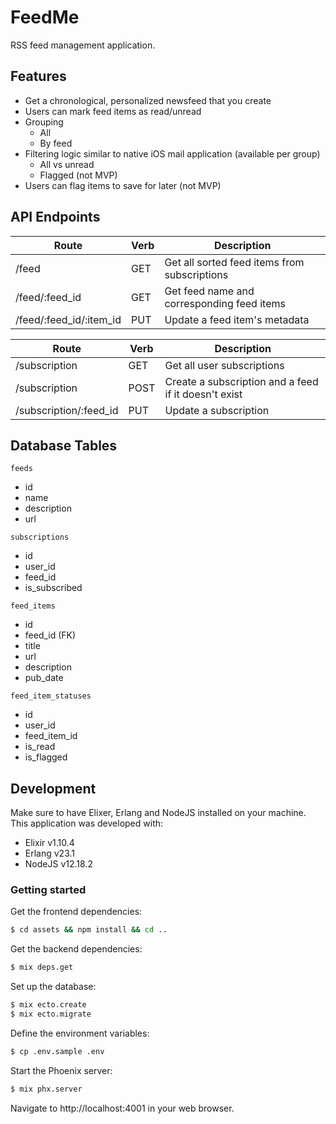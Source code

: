 # FeedMe

RSS feed management application.

## Features

- Get a chronological, personalized newsfeed that you create
- Users can mark feed items as read/unread
- Grouping
  - All
  - By feed
- Filtering logic similar to native iOS mail application (available per group)
  - All vs unread
  - Flagged (not MVP)
- Users can flag items to save for later (not MVP)

## API Endpoints

| Route                   | Verb | Description                                  |
| ----------------------- | ---- | -------------------------------------------- |
| /feed                   | GET  | Get all sorted feed items from subscriptions |
| /feed/:feed_id          | GET  | Get feed name and corresponding feed items   |
| /feed/:feed_id/:item_id | PUT  | Update a feed item's metadata                |

| Route                  | Verb | Description                                          |
| ---------------------- | ---- | ---------------------------------------------------- |
| /subscription          | GET  | Get all user subscriptions                           |
| /subscription          | POST | Create a subscription and a feed if it doesn't exist |
| /subscription/:feed_id | PUT  | Update a subscription                                |

## Database Tables

`feeds`

- id
- name
- description
- url

`subscriptions`

- id
- user_id
- feed_id
- is_subscribed

`feed_items`

- id
- feed_id (FK)
- title
- url
- description
- pub_date

`feed_item_statuses`

- id
- user_id
- feed_item_id
- is_read
- is_flagged

## Development

Make sure to have Elixer, Erlang and NodeJS installed on your machine. This application was developed with:

- Elixir v1.10.4
- Erlang v23.1
- NodeJS v12.18.2

### Getting started

Get the frontend dependencies:

```bash
$ cd assets && npm install && cd ..
```

Get the backend dependencies:

```bash
$ mix deps.get
```

Set up the database:

```bash
$ mix ecto.create
$ mix ecto.migrate
```

Define the environment variables:

```bash
$ cp .env.sample .env
```

Start the Phoenix server:

```bash
$ mix phx.server
```

Navigate to http://localhost:4001 in your web browser.
